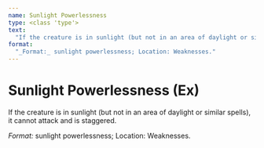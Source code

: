 ```yaml
---
name: Sunlight Powerlessness
type: <class 'type'>
text:
  "If the creature is in sunlight (but not in an area of daylight or similar spells), it cannot attack and is staggered."
format:
  "_Format:_ sunlight powerlessness; Location: Weaknesses."
---
```

 
# Sunlight Powerlessness (Ex)
If the creature is in sunlight (but not in an area of daylight or similar spells), it cannot attack and is staggered.

_Format:_ sunlight powerlessness; Location: Weaknesses.